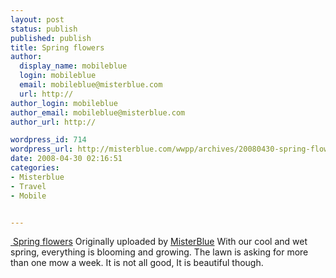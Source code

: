 ```yaml
---
layout: post
status: publish
published: publish
title: Spring flowers
author:
  display_name: mobileblue
  login: mobileblue
  email: mobileblue@misterblue.com
  url: http://
author_login: mobileblue
author_email: mobileblue@misterblue.com
author_url: http://

wordpress_id: 714
wordpress_url: http://misterblue.com/wwpp/archives/20080430-spring-flowers
date: 2008-04-30 02:16:51
categories:
- Misterblue
- Travel
- Mobile


---
```

<span class="flickr-blog-content">
  <span class="flickr-blog-image">
    <a href="http://www.flickr.com/photos/misterblue/2454630165/" title="photo sharing" class="flickr-blog-image">
       <img src="http://farm3.static.flickr.com/2155/2454630165_186fa705a2_m.jpg" alt="" class="flickr-blog-image" />
    </a>
    <span class="flickr-blog-image-title">
      <a href="http://www.flickr.com/photos/misterblue/2454630165/">Spring flowers</a>
    </span>
    <span class="flickr-blog-image-credit">
      Originally uploaded by <a href="http://www.flickr.com/people/misterblue/">MisterBlue</a>
    </span>
  </span>
  <span class="flickr-blog-body">
    With our cool and wet spring, everything is blooming and growing. The lawn is asking for more than one mow a week. It is not all good, It is beautiful though.
  </span>
</span>
<br clear="all" />
